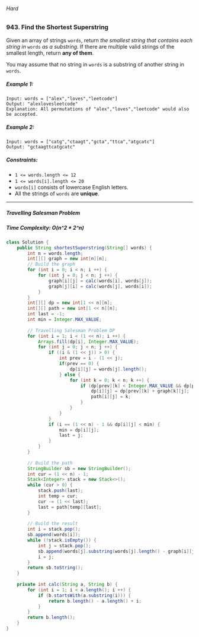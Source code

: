 ###### Hard

### 943. Find the Shortest Superstring

Given an array of strings `words`, return _the smallest string that contains each string in_ `words` _as a substring_. If there are multiple valid strings of the smallest length, return **any of them**.

You may assume that no string in `words` is a substring of another string in `words`.

 

##### Example 1:
```
Input: words = ["alex","loves","leetcode"]
Output: "alexlovesleetcode"
Explanation: All permutations of "alex","loves","leetcode" would also be accepted.
```
##### Example 2:
```
Input: words = ["catg","ctaagt","gcta","ttca","atgcatc"]
Output: "gctaagttcatgcatc"
``` 

##### Constraints:

- `1 <= words.length <= 12`
- `1 <= words[i].length <= 20`
- `words[i]` consists of lowercase English letters.
- All the strings of `words` are **unique**.

***

##### Travelling Salesman Problem
##### Time Complexity: O(n^2 * 2^n)

```java
class Solution {
    public String shortestSuperstring(String[] words) {
        int n = words.length;
        int[][] graph = new int[n][n];
        // Build the graph
        for (int i = 0; i < n; i ++) {
            for (int j = 0; j < n; j ++) {
                graph[i][j] = calc(words[i], words[j]);
                graph[j][i] = calc(words[j], words[i]);
            }
        }
        int[][] dp = new int[1 << n][n];
        int[][] path = new int[1 << n][n];
        int last = -1;
        int min = Integer.MAX_VALUE;
        
        // Travelling Salesman Problem DP
        for (int i = 1; i < (1 << n); i ++) {
            Arrays.fill(dp[i], Integer.MAX_VALUE);
            for (int j = 0; j < n; j ++) {
                if ((i & (1 << j)) > 0) {
                    int prev = i - (1 << j);
                    if(prev == 0) {
                        dp[i][j] = words[j].length();
                    } else {
                        for (int k = 0; k < n; k ++) {
                            if (dp[prev][k] < Integer.MAX_VALUE && dp[prev][k] + graph[k][j] < dp[i][j]) {
                                dp[i][j] = dp[prev][k] + graph[k][j];
                                path[i][j] = k;
                            }
                        }
                    }
                }
                if (i == (1 << n) - 1 && dp[i][j] < min) {
                    min = dp[i][j];
                    last = j;
                }
            }
        }
        
        // Build the path
        StringBuilder sb = new StringBuilder();
        int cur = (1 << n) - 1;
        Stack<Integer> stack = new Stack<>();
        while (cur > 0) {
            stack.push(last);
            int temp = cur;
            cur -= (1 << last);
            last = path[temp][last];
        }
        
        // Build the result
        int i = stack.pop();
        sb.append(words[i]);
        while (!stack.isEmpty()) {
            int j = stack.pop();
            sb.append(words[j].substring(words[j].length() - graph[i][j]));
            i = j;
        }
        return sb.toString();
    }
    
    private int calc(String a, String b) {
        for (int i = 1; i < a.length(); i ++) {
            if (b.startsWith(a.substring(i))) {
                return b.length() - a.length() + i;
            }
        }
        return b.length();
    }
}
```

